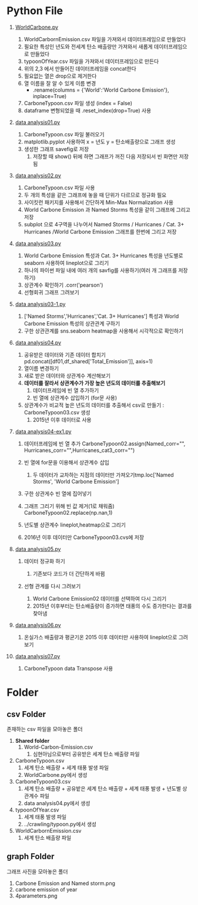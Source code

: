 
# Python File
1. [WorldCarbone.py](https://github.com/LeeJeaHyuk/Multicampus-2210-ProjectGroup4/blob/master/LeeJeaHyuk/analysis/WorldCarbone.py)
   1. WorldCarbornEmission.csv 파일을 가져와서 데이터프레임으로 만들었다
   2. 필요한 특성인 년도와 전세계 탄소 배출량만 가져와서 새롭게 데이터프레임으로 만들었다
   3. typoonOfYear.csv 파일을 가져와서 데이터프레임으로 만든다
   4. 위의 2,3 에서 만들어진 데이터프레임을 concat한다
   5. 필요없는 열은 drop으로 제거한다
   6. 열 이름을 잘 알 수 있게 이름 변경
      - .rename(columns = {'World':'World Carbone Emission'}, inplace=True)
   7. CarboneTypoon.csv 파일 생성 (index = False)
   8. dataframe 변형되었을 때 .reset_index(drop=True) 사용
2. [data analysis01.py](https://github.com/LeeJeaHyuk/Multicampus-2210-ProjectGroup4/blob/master/LeeJeaHyuk/analysis/data%20analysis01.py)
   1. CarboneTypoon.csv 파일 불러오기
   2. matplotlib.pyplot 사용하여 x = 년도 y = 탄소배출량으로 그래프 생성
   3. 생성한 그래프 savefig로 저장
      1. 저장할 때 show() 뒤에 하면 그래프가 꺼진 다음 저장되서 빈 화면만 저장됨
3. [data analysis02.py](https://github.com/LeeJeaHyuk/Multicampus-2210-ProjectGroup4/blob/master/LeeJeaHyuk/analysis/data%20analysis02.py)
   1. CarboneTypoon.csv 파일 사용
   2. 두 개의 특성을 같은 그래프에 놓을 때 단위가 다르므로 정규화 필요
   3. 사이킷런 패키지를 사용해서 간단하게 Min-Max Normalization 사용
   4. World Carbone Emission 과 Named Storms 특성을 같이 그래프에 그리고 저장
   5. subplot 으로  4구역을 나누어서 Named Storms / Hurricanes / Cat. 3+ Hurricanes /World Carbone Emission 그래프를 한번에 그리고 저장
4. [data analysis03.py](https://github.com/LeeJeaHyuk/Multicampus-2210-ProjectGroup4/blob/master/LeeJeaHyuk/analysis/data%20analysis03.py)
   1. World Carbone Emission 특성과 Cat. 3+ Hurricanes 특성을 년도별로 seaborn 사용하여 lineplot으로 그리기 
   2. 하나의 파이썬 파일 내에 여러 개의 savfig를 사용하기(여러 개 그래프를 저장하기)
   3. 상관계수 확인하기 .corr('pearson')
   4. 선형회귀 그래프 그려보기

5. [data analysis03-1.py](https://github.com/LeeJeaHyuk/Multicampus-2210-ProjectGroup4/blob/master/LeeJeaHyuk/analysis/data%20analysis03-1.py)
   1. ['Named Storms','Hurricanes','Cat. 3+ Hurricanes'] 특성과 World Carbone Emission 특성의 상관관계 구하기
   2. 구한 상관관계를 sns.seaborn heatmap을 사용해서 시각적으로 확인하기

6. [data analysis04.py](https://github.com/LeeJeaHyuk/Multicampus-2210-ProjectGroup4/blob/master/LeeJeaHyuk/analysis/data%20analysis04.py)
   1. 공유받은 데이터와 기존 데이터 합치기 pd.concat([df01,df_shared['Total_Emission']], axis=1)
   2. 열이름 변경하기
   3. 새로 받은 데이터와 상관계수 계산해보기
   4. **데이터를 잘라서 상관계수가 가장 높은 년도의 데이터를 추출해보기**
      1. 데이터프레임에 빈 열 추가하기
      2. 빈 열에 상관계수 삽입하기 (for문 사용)
   5. 상관계수가 비교적 높은 년도의 데이터를 추출해서 csv로 만들기 : CarboneTypoon03.csv 생성
      1. 2015년 이후 데이터로 사용
7. [data analysis04-ex1.py](https://github.com/LeeJeaHyuk/Multicampus-2210-ProjectGroup4/blob/master/LeeJeaHyuk/analysis/data%20analysis04-ex1.py)
   1. 데이터프레임에 빈 열 추가 CarboneTypoon02.assign(Named_corr="", Hurricanes_corr="",Hurricanes_cat3_corr="")
   2. 빈 열에 for문을 이용해서 상관계수 삽입 
      1. 두 데이터가 교차하는 지점의 데이터만 가져오기tmp.loc['Named Storms', 'World Carbone Emission']

   3. 구한 상관게수 빈 열에 집어넣기
   4. 그래프 그리기 위해 빈 값 제거(1로 채워줌) CarboneTypoon02.replace(np.nan,1) 
   5. 년도별 상관계수 lineplot,heatmap으로 그리기
   6. 2016년 이후 데이터만 CarboneTypoon03.cvs에 저장

8. [data analysis05.py](https://github.com/LeeJeaHyuk/Multicampus-2210-ProjectGroup4/blob/master/LeeJeaHyuk/analysis/data%20analysis05.py)
   1. 데이터 정규화 하기
      1. 기존보다 코드가 더 간단하게 바뀜

   2. 선형 관계를 다시 그려보기
      1. World Carbone Emission02 데이터를 선택하여 다시 그리기
      2. 2015년 이후부터는 탄소배출량이 증가하면 태풍의 수도 증가한다는 결과를 찾아냄
9. [data analysis06.py](https://github.com/LeeJeaHyuk/Multicampus-2210-ProjectGroup4/blob/master/LeeJeaHyuk/analysis/data%20analysis06.py)
   1. 온실가스 배출량과 평균기온 2015 이후 데이터만 사용하여 lineplot으로 그려보기

10. [data analysis07.py](https://github.com/LeeJeaHyuk/Multicampus-2210-ProjectGroup4/blob/master/LeeJeaHyuk/analysis/data%20analysis07.py)
    1. CarboneTypoon data Transpose 사용




# Folder

## csv Folder
존재하는 csv 파일을 모아놓은 폴더

   1. **Shared folder**
         1. World-Carbon-Emission.csv 
               1. 심현아님으로부터 공유받은 세계 탄소 배출량 파일
   2. CarboneTypoon.csv
         1. 세계 탄소 배출량 + 세계 태풍 발생 파일
         2. WorldCarbone.py에서 생성
   3. CarboneTypoon03.csv
         1. 세계 탄소 배출량 + 공유밭은 세계 탄소 배출량 + 세계 태풍 발생 + 년도별 상관계수 파일
         2. data analysis04.py에서 생성
   4. typoonOfYear.csv
         1. 세계 태풍 발생 파일
         2. ../crawling/typoon.py에서 생성
   5. WorldCarbornEmission.csv
         1. 세계 탄소 배출량 파일


## graph Folder
그래프 사진을 모아놓은 폴더
1. Carbone Emission and Named storm.png
2. carbone emission of year
3. 4parameters.png
